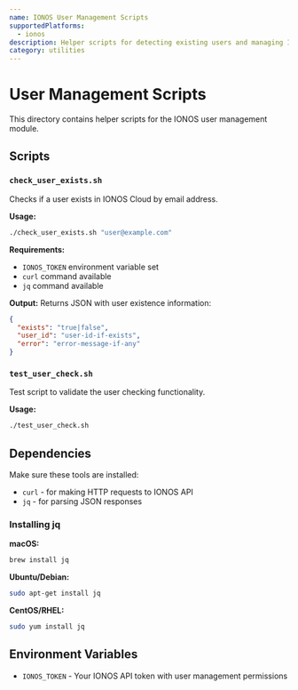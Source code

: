 ```yaml
---
name: IONOS User Management Scripts
supportedPlatforms:
  - ionos
description: Helper scripts for detecting existing users and managing IONOS Cloud user creation with smart detection capabilities.
category: utilities
---
```


# User Management Scripts

This directory contains helper scripts for the IONOS user management module.

## Scripts

### `check_user_exists.sh`
Checks if a user exists in IONOS Cloud by email address.

**Usage:**
```bash
./check_user_exists.sh "user@example.com"
```

**Requirements:**
- `IONOS_TOKEN` environment variable set
- `curl` command available
- `jq` command available

**Output:**
Returns JSON with user existence information:
```json
{
  "exists": "true|false",
  "user_id": "user-id-if-exists",
  "error": "error-message-if-any"
}
```

### `test_user_check.sh`
Test script to validate the user checking functionality.

**Usage:**
```bash
./test_user_check.sh
```

## Dependencies

Make sure these tools are installed:
- `curl` - for making HTTP requests to IONOS API
- `jq` - for parsing JSON responses

### Installing jq

**macOS:**
```bash
brew install jq
```

**Ubuntu/Debian:**
```bash
sudo apt-get install jq
```

**CentOS/RHEL:**
```bash
sudo yum install jq
```

## Environment Variables

- `IONOS_TOKEN` - Your IONOS API token with user management permissions